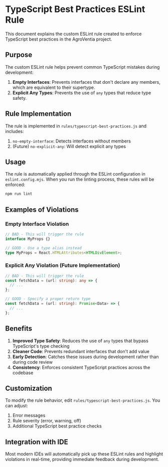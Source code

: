# TypeScript Best Practices ESLint Rule

This document explains the custom ESLint rule created to enforce TypeScript best practices in the AgroVentia project.

## Purpose

The custom ESLint rule helps prevent common TypeScript mistakes during development:

1. **Empty Interfaces**: Prevents interfaces that don't declare any members, which are equivalent to their supertype.
2. **Explicit Any Types**: Prevents the use of `any` types that reduce type safety.

## Rule Implementation

The rule is implemented in `rules/typescript-best-practices.js` and includes:

1. `no-empty-interface`: Detects interfaces without members
2. (Future) `no-explicit-any`: Will detect explicit any types

## Usage

The rule is automatically applied through the ESLint configuration in `eslint.config.mjs`. When you run the linting process, these rules will be enforced:

```bash
npm run lint
```

## Examples of Violations

### Empty Interface Violation

```typescript
// BAD - This will trigger the rule
interface MyProps {}

// GOOD - Use a type alias instead
type MyProps = React.HTMLAttributes<HTMLDivElement>;
```

### Explicit Any Violation (Future Implementation)

```typescript
// BAD - This will trigger the rule
const fetchData = (url: string): any => {
  // ...
};

// GOOD - Specify a proper return type
const fetchData = (url: string): Promise<Data> => {
  // ...
};
```

## Benefits

1. **Improved Type Safety**: Reduces the use of `any` types that bypass TypeScript's type checking
2. **Cleaner Code**: Prevents redundant interfaces that don't add value
3. **Early Detection**: Catches these issues during development rather than during code review
4. **Consistency**: Enforces consistent TypeScript practices across the codebase

## Customization

To modify the rule behavior, edit `rules/typescript-best-practices.js`. You can adjust:

1. Error messages
2. Rule severity (error, warning, off)
3. Additional TypeScript best practice checks

## Integration with IDE

Most modern IDEs will automatically pick up these ESLint rules and highlight violations in real-time, providing immediate feedback during development.